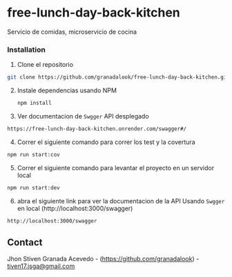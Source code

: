 # free-lunch-day-back-kitchen

Servicio de comidas,  microservicio  de cocina

### Installation
 
 1. Clone el repositorio

   ```sh
   git clone https://github.com/granadalook/free-lunch-day-back-kitchen.git
   ```

2. Instale dependencias usando NPM

   ```sh
   npm install
   ```

3.  Ver  documentacion de `Swgger`  API desplegado

   ```sh
  https://free-lunch-day-back-kitchen.onrender.com/swagger#/
   ```
4.  Correr el siguiente comando para correr los test y la covertura

   ```sh
   npm run start:cov 
   ```


5.  Correr el siguiente comando para levantar el proyecto en un servidor local

   ```sh
   npm run start:dev
   ```

6.  abra el siguiente link para ver la documentacion de la API Usando `Swgger`  en local (http://localhost:3000/swagger)

   ```sh
   http://localhost:3000/swagger
   ```

## Contact

Jhon Stiven Granada Acevedo - (https://github.com/granadalook) - tiven17.jsga@gmail.com

